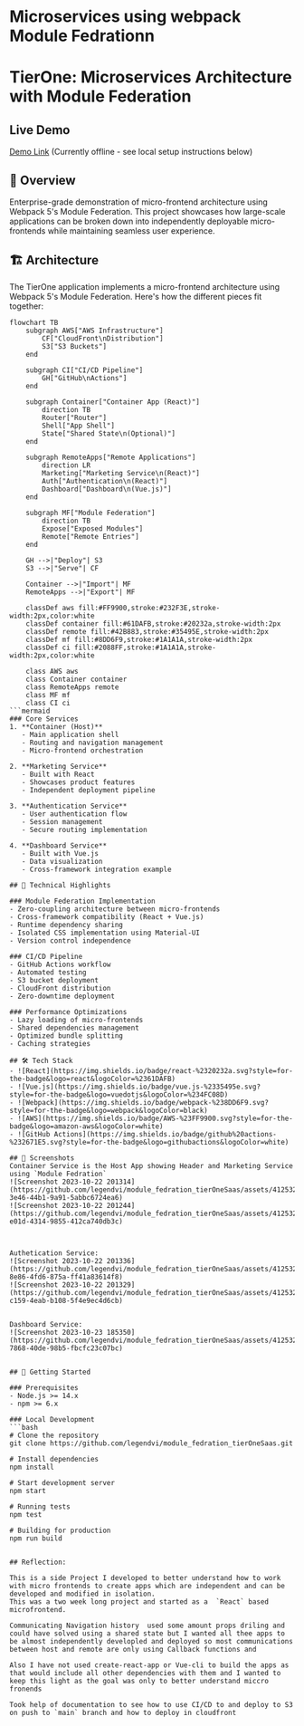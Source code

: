 # Microservices using webpack Module Fedrationn
# TierOne: Microservices Architecture with Module Federation

## Live Demo
[Demo Link](https://d2wp3ptv2obz4u.cloudfront.net/) (Currently offline - see local setup instructions below)

## 🎯 Overview
Enterprise-grade demonstration of micro-frontend architecture using Webpack 5's Module Federation. This project showcases how large-scale applications can be broken down into independently deployable micro-frontends while maintaining seamless user experience.

## 🏗️ Architecture
The TierOne application implements a micro-frontend architecture using Webpack 5's Module Federation. Here's how the different pieces fit together:

```mermaid
flowchart TB
    subgraph AWS["AWS Infrastructure"]
        CF["CloudFront\nDistribution"]
        S3["S3 Buckets"]
    end
    
    subgraph CI["CI/CD Pipeline"]
        GH["GitHub\nActions"]
    end
    
    subgraph Container["Container App (React)"]
        direction TB
        Router["Router"]
        Shell["App Shell"]
        State["Shared State\n(Optional)"]
    end
    
    subgraph RemoteApps["Remote Applications"]
        direction LR
        Marketing["Marketing Service\n(React)"]
        Auth["Authentication\n(React)"]
        Dashboard["Dashboard\n(Vue.js)"]
    end
    
    subgraph MF["Module Federation"]
        direction TB
        Expose["Exposed Modules"]
        Remote["Remote Entries"]
    end
    
    GH -->|"Deploy"| S3
    S3 -->|"Serve"| CF
    
    Container -->|"Import"| MF
    RemoteApps -->|"Export"| MF
    
    classDef aws fill:#FF9900,stroke:#232F3E,stroke-width:2px,color:white
    classDef container fill:#61DAFB,stroke:#20232a,stroke-width:2px
    classDef remote fill:#42B883,stroke:#35495E,stroke-width:2px
    classDef mf fill:#8DD6F9,stroke:#1A1A1A,stroke-width:2px
    classDef ci fill:#2088FF,stroke:#1A1A1A,stroke-width:2px,color:white
    
    class AWS aws
    class Container container
    class RemoteApps remote
    class MF mf
    class CI ci
```mermaid
### Core Services
1. **Container (Host)**
   - Main application shell
   - Routing and navigation management
   - Micro-frontend orchestration

2. **Marketing Service**
   - Built with React
   - Showcases product features
   - Independent deployment pipeline

3. **Authentication Service**
   - User authentication flow
   - Session management
   - Secure routing implementation

4. **Dashboard Service**
   - Built with Vue.js
   - Data visualization
   - Cross-framework integration example

## 🚀 Technical Highlights

### Module Federation Implementation
- Zero-coupling architecture between micro-frontends
- Cross-framework compatibility (React + Vue.js)
- Runtime dependency sharing
- Isolated CSS implementation using Material-UI
- Version control independence

### CI/CD Pipeline
- GitHub Actions workflow
- Automated testing
- S3 bucket deployment
- CloudFront distribution
- Zero-downtime deployment

### Performance Optimizations
- Lazy loading of micro-frontends
- Shared dependencies management
- Optimized bundle splitting
- Caching strategies

## 🛠️ Tech Stack
- ![React](https://img.shields.io/badge/react-%2320232a.svg?style=for-the-badge&logo=react&logoColor=%2361DAFB)
- ![Vue.js](https://img.shields.io/badge/vue.js-%2335495e.svg?style=for-the-badge&logo=vuedotjs&logoColor=%234FC08D)
- ![Webpack](https://img.shields.io/badge/webpack-%238DD6F9.svg?style=for-the-badge&logo=webpack&logoColor=black)
- ![AWS](https://img.shields.io/badge/AWS-%23FF9900.svg?style=for-the-badge&logo=amazon-aws&logoColor=white)
- ![GitHub Actions](https://img.shields.io/badge/github%20actions-%232671E5.svg?style=for-the-badge&logo=githubactions&logoColor=white)

## 📸 Screenshots
Container Service is the Host App showing Header and Marketing Service using `Module Fedration`
![Screenshot 2023-10-22 201314](https://github.com/legendvi/module_fedration_tierOneSaas/assets/41253273/704e5e1a-3e46-44b1-9a91-5abbc6724ea6)
![Screenshot 2023-10-22 201244](https://github.com/legendvi/module_fedration_tierOneSaas/assets/41253273/d957a4e8-e01d-4314-9855-412ca740db3c)



Authetication Service:
![Screenshot 2023-10-22 201336](https://github.com/legendvi/module_fedration_tierOneSaas/assets/41253273/a41c19c9-8e86-4fd6-875a-ff41a83614f8)
![Screenshot 2023-10-22 201329](https://github.com/legendvi/module_fedration_tierOneSaas/assets/41253273/ab37565a-c159-4eab-b108-5f4e9ec4d6cb)


Dashboard Service:
![Screenshot 2023-10-23 185350](https://github.com/legendvi/module_fedration_tierOneSaas/assets/41253273/aa020476-7868-40de-98b5-fbcfc23c07bc)


## 🚦 Getting Started

### Prerequisites
- Node.js >= 14.x
- npm >= 6.x

### Local Development
```bash
# Clone the repository
git clone https://github.com/legendvi/module_fedration_tierOneSaas.git

# Install dependencies
npm install

# Start development server
npm start

# Running tests
npm test

# Building for production
npm run build
 

## Reflection:

This is a side Project I developed to better understand how to work with micro frontends to create apps which are independent and can be developed and modified in isolation.
This was a two week long project and started as a  `React` based microfrontend.

Communicating Navigation history  used some amount props driling and could have solved using a shared state but I wanted all thee apps to be almost independently developled and deployed so most communications between host and remote are only using Callback functions and

Also I have not used create-react-app or Vue-cli to build the apps as that would include all other dependencies with them and I wanted to keep this light as the goal was only to better understand miccro fronends

Took help of documentation to see how to use CI/CD to and deploy to S3 on push to `main` branch and how to deploy in cloudfront

